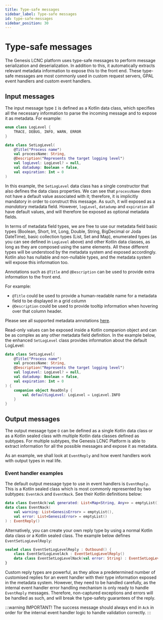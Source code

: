 ```yaml
---
title: Type-safe messages
sidebar_label: Type-safe messages
id: type-safe-messages
sidebar_position: 30
---
```

# Type-safe messages

The Genesis LCNC platform uses type-safe messages to perform message serialization and deserialization. In addition to this, it automatically extracts relevant metadata information to expose this to the front end. These type-safe messages are most commonly used in custom request servers, GPAL event handlers and custom event handlers.

## Input messages

The input message type `I` is defined as a Kotlin data class, which specifies all the necessary information to parse the incoming message and to expose it as metadata. For example:

```kotlin
enum class LogLevel {
    TRACE, DEBUG, INFO, WARN, ERROR
}

data class SetLogLevel(
    @Title("Process name")
    val processName: String,
    @Description("Represents the target logging level")
    val logLevel: LogLevel? = null,
    val datadump: Boolean = false,
    val expiration: Int = 0
)
```

In this example, the `SetLogLevel` data class has a single constructor that also defines the data class properties. We can see that `processName` does not have a default value associated with it; therefore, it is implicitly mandatory in order to construct this message. As such, it will exposed as a *mandatory* metadata field. However, `logLevel`, `datadump` and `expiration` all have default values, and will therefore be exposed as optional metadata fields.

In terms of metadata field types, we are free to use our metadata field basic types (Boolean, Short, Int, Long, Double, String, BigDecimal or Joda DateTime), basic collection types (List, Set and Map), enumerated types (as you can see defined in `LogLevel` above) and other Kotlin data classes, as long as they are composed using the same elements. All these different types will be understood by the metadata system and exposed accordingly. Kotlin also has nullable and non-nullable types, and the metadata system will expose this information too.

Annotations such as `@Title` and `@Description` can be used to provide extra information to the front end. 

For example:

-	`@Title` could be used to provide a human-readable name for a metadata field to be displayed in a grid column
-	`@Description` could be used to provide tooltip information when hovering over that column header. 

Please see all supported metadata annotations [here](metadata-annotations.md).

Read-only values can be exposed inside a Kotlin companion object and can be as complex as any other metadata field definition. In the example below, the enhanced `SetLogLevel` class provides information about the default LogLevel:

```kotlin
data class SetLogLevel(
    @Title("Process name")
    val processName: String,
    @Description("Represents the target logging level")
    val logLevel: LogLevel? = null,
    val datadump: Boolean = false,
    val expiration: Int = 0
) {
    companion object ReadOnly {
        val defaultLogLevel: LogLevel = LogLevel.INFO
    }
}
```

## Output messages

The output message type `O` can be defined as a single Kotlin data class or as a Kotlin sealed class with multiple Kotlin data classes defined as subtypes. For multiple subtypes, the Genesis LCNC Platform is able to extract information for all the possible messages and expose it as metadata.

As an example, we shall look at `EventReply` and how event handlers work with output types in real life.

### Event handler examples

The default output message type to use in event handlers is `EventReply`. This is a Kotlin sealed class which is most commonly represented by two subtypes: `EventAck` and `EventNack`. See their Kotlin definitions below:

```kotlin
data class EventAck(val generated: List<Map<String, Any>> = emptyList()) : EventReply()
data class EventNack(
    val warning: List<GenesisError> = emptyList(),
    val error: List<GenesisError> = emptyList()
) : EventReply()
```

Alternatively, you can create your own reply type by using a normal Kotlin data class or a Kotlin sealed class. The example below defines `EventSetLogLevelReply`:
```kotlin
sealed class EventSetLogLevelReply : Outbound() {
    class EventSetLogLevelAck : EventSetLogLevelReply()
    data class EventSetLogLevelNack(val error: String) : EventSetLogLevelReply()
}
```

Custom reply types are powerful, as they allow a predetermined number of customised replies for an event handler with their type information exposed in the metadata system. However, they need to be handled carefully, as the internal event handler error handling mechanism is only ready to handle `EventReply` messages. Therefore, non-captured exceptions and errors will be handled as such, and will break the type-safety guarantees of the reply. 

:::warning
IMPORTANT! The success message should always end in `Ack` in order for the internal event handler logic to handle validation correctly.
:::


